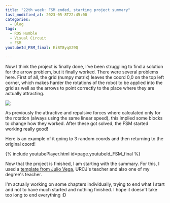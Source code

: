 ```yaml
---
title: "22th week: FSM ended, starting project summary"
last_modified_at: 2023-05-8T22:45:00
categories:
  - Blog
tags:
  - ROS Humble
  - Visual Circuit
  - FSM
youtubeId_FSM_final: EiBT8yqX29Q

---
```


Now I think the project is finally done, I've been struggling to find a solution for the arrow problem, but it finally worked.
There were several problems here. First of all, the grid (numpy matrix) leaves the coord 0,0 on the top left corner, which makes harder the rotations of the robot to be applied into the grid as well as the arrows to point correctly to the place where they are actually attracting.


![](/2022-tfg-david-tapiador/images/FSM_organised.png)


As previously the attractive and repulsive forces where calculated only for the rotation (always using the same linear speed), this implied some blocks to change how they worked. After these got solved, the FSM started working really good!

Here is an example of it going to 3 random coords and then returning to the original coord!


{% include youtubePlayer.html id=page.youtubeId_FSM_final %}


Now that the project is finished, I am starting with the summary. For this, I used a [template from Julio Vega](https://gitlab.etsit.urjc.es/jmvega/plantilla-latex-tfg-tfm/-/tree/master), URCJ's teacher and also one of my degree's teacher.

I'm actually working on some chapters individually, trying to end what I start and not to have much started and nothing finished. I hope it doesn't take too long to end everything :D